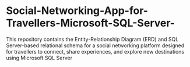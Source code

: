 # Social-Networking-App-for-Travellers-Microsoft-SQL-Server-
This repository contains the Entity-Relationship Diagram (ERD) and SQL Server-based relational schema for a social networking platform designed for travellers to connect, share experiences, and explore new destinations using Microsoft SQL Server
